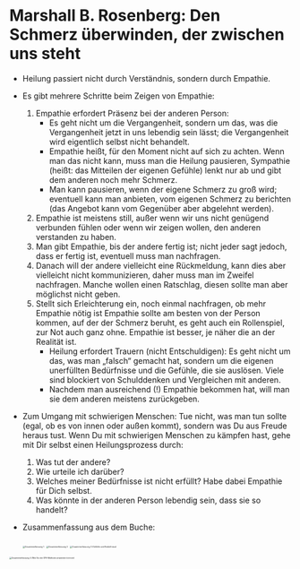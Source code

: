 # Marshall B. Rosenberg: Den Schmerz überwinden, der zwischen uns steht

* Heilung passiert nicht durch Verständnis, sondern durch Empathie.

* Es gibt mehrere Schritte beim Zeigen von Empathie:

  1. Empathie erfordert Präsenz bei der anderen Person:
     * Es geht nicht um die Vergangenheit, sondern um das, was die Vergangenheit jetzt in uns lebendig sein lässt; die Vergangenheit wird eigentlich selbst nicht behandelt.
     * Empathie heißt, für den Moment nicht auf sich zu achten. Wenn man das nicht kann, muss man die Heilung pausieren, Sympathie (heißt: das Mitteilen der eigenen Gefühle) lenkt nur ab und gibt dem anderen noch mehr Schmerz.
     * Man kann pausieren, wenn der eigene Schmerz zu groß wird; eventuell kann man anbieten, vom eigenen Schmerz zu berichten (das Angebot kann vom Gegenüber aber abgelehnt werden).
  2. Empathie ist meistens still, außer wenn wir uns nicht genügend verbunden fühlen oder wenn wir zeigen wollen, den anderen verstanden zu haben.
  3. Man gibt Empathie, bis der andere fertig ist; nicht jeder sagt jedoch, dass er fertig ist, eventuell muss man nachfragen.
  4. Danach will der andere vielleicht eine Rückmeldung, kann dies aber vielleicht nicht kommunizieren, daher muss man im Zweifel nachfragen. Manche wollen einen Ratschlag, diesen sollte man aber möglichst nicht geben.
  5. Stellt sich Erleichterung ein, noch einmal nachfragen, ob mehr Empathie nötig ist
     Empathie sollte am besten von der Person kommen, auf der der Schmerz beruht, es geht auch ein Rollenspiel, zur Not auch ganz ohne. Empathie ist besser, je näher die an der Realität ist.
     * Heilung erfordert Trauern (nicht Entschuldigen): Es geht nicht um das, was man „falsch“ gemacht hat, sondern um die eigenen unerfüllten Bedürfnisse und die Gefühle, die sie auslösen. Viele sind blockiert von Schulddenken und Vergleichen mit anderen.
     * Nachdem man ausreichend (!) Empathie bekommen hat, will man sie dem anderen meistens zurückgeben.

* Zum Umgang mit schwierigen Menschen: Tue nicht, was man tun sollte (egal, ob es von innen oder außen kommt), sondern was Du aus Freude heraus tust. Wenn Du mit schwierigen Menschen zu kämpfen hast, gehe mit Dir selbst einen Heilungsprozess durch:

  1. Was tut der andere?
  2. Wie urteile ich darüber?
  3. Welches meiner Bedürfnisse ist nicht erfüllt? Habe dabei Empathie für Dich selbst.
  4. Was könnte in der anderen Person lebendig sein, dass sie so handelt?

* Zusammenfassung aus dem Buche:

  <img src="C:\Users\jaspe\Nextcloud\sonstige Bücher\Rosenberg – Den Schmerz überwinden, der zwischen uns steht (Bilder)\Zusammenfassung 1.jpg" alt="Zusammenfassung 1" style="zoom: 25%;" />
  
  <img src="C:\Users\jaspe\Nextcloud\sonstige Bücher\Rosenberg – Den Schmerz überwinden, der zwischen uns steht (Bilder)\Zusammenfassung 2.jpg" alt="Zusammenfassung 2" style="zoom: 25%;" />

  <img src="C:\Users\jaspe\Nextcloud\sonstige Bücher\Rosenberg – Den Schmerz überwinden, der zwischen uns steht (Bilder)\Zusammenfassung 3.jpg" alt="Zusammenfassung 3 (Gefühle und Bedürfnisse)" style="zoom:25%;" />

<img src="C:\Users\jaspe\Nextcloud\sonstige Bücher\Rosenberg – Den Schmerz überwinden, der zwischen uns steht (Bilder)\Zusammenfassung 4.jpg" alt="Zusammenfassung 4 (Wie Sie die GFK-Methode anwenden können)" style="zoom:25%;" />
